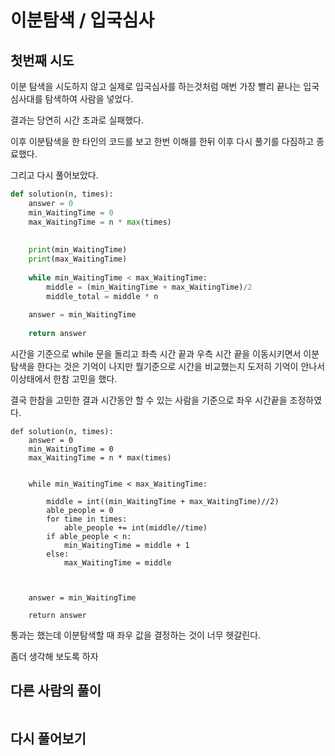 # 이분탐색 / 입국심사

## 첫번째 시도

이분 탐색을 시도하지 않고 실제로 입국심사를 하는것처럼 매번 가장 빨리 끝나는 입국심사대를 탐색하여 사람을 넣었다.

결과는 당연히 시간 초과로 실패했다.

이후 이분탐색을 한 타인의 코드를 보고 한번 이해를 한뒤 이후 다시 풀기를 다짐하고 종료했다.

그리고 다시 풀어보았다.

```python
def solution(n, times):
    answer = 0
    min_WaitingTime = 0
    max_WaitingTime = n * max(times)
    
    
    print(min_WaitingTime)
    print(max_WaitingTime)
    
    while min_WaitingTime < max_WaitingTime:
        middle = (min_WaitingTime + max_WaitingTime)/2
        middle_total = middle * n
    
    answer = min_WaitingTime
    
    return answer
```

시간을 기준으로 while 문을 돌리고 좌측 시간 끝과 우측 시간 끝을 이동시키면서 이분탐색을 한다는 것은 기억이 나지만 뭘기준으로 시간을 비교했는지 도저히 기억이 안나서 이상태에서 한참 고민을 했다.

결국 한참을 고민한 결과 시간동안 할 수 있는 사람을 기준으로 좌우 시간끝을 조정하였다.

```
def solution(n, times):
    answer = 0
    min_WaitingTime = 0
    max_WaitingTime = n * max(times)
    

    while min_WaitingTime < max_WaitingTime:
        
        middle = int((min_WaitingTime + max_WaitingTime)//2)
        able_people = 0
        for time in times:
            able_people += int(middle//time)
        if able_people < n:
            min_WaitingTime = middle + 1 
        else:
            max_WaitingTime = middle
        
        
    
    answer = min_WaitingTime
    
    return answer
```

통과는 했는데 이분탐색할 때 좌우 값을 결정하는 것이 너무 헷갈린다.

좀더 생각해 보도록 하자



## 다른 사람의 풀이

```python

```





## 다시 풀어보기

```python

```



